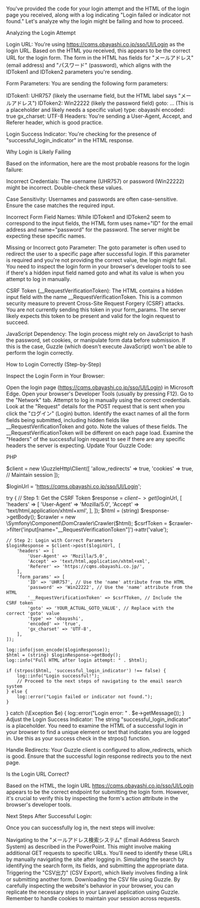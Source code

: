 You've provided the code for your login attempt and the HTML of the login page you received, along with a log indicating "Login failed or indicator not found." Let's analyze why the login might be failing and how to proceed.

Analyzing the Login Attempt

Login URL: You're using https://cqms.obayashi.co.jp/sso/UI/Login as the login URL. Based on the HTML you received, this appears to be the correct URL for the login form. The form in the HTML has fields for "メールアドレス" (email address) and "パスワード" (password), which aligns with the IDToken1 and IDToken2 parameters you're sending.

Form Parameters: You are sending the following form parameters:

IDToken1: UHR757 (likely the username field, but the HTML label says "メールアドレス")
IDToken2: Win22222 (likely the password field)
goto: ... (This is a placeholder and likely needs a specific value)
type: obayashi
encoded: true
gx_charset: UTF-8
Headers: You're sending a User-Agent, Accept, and Referer header, which is good practice.

Login Success Indicator: You're checking for the presence of "successful_login_indicator" in the HTML response.

Why Login is Likely Failing

Based on the information, here are the most probable reasons for the login failure:

Incorrect Credentials: The username (UHR757) or password (Win22222) might be incorrect. Double-check these values.

Case Sensitivity: Usernames and passwords are often case-sensitive. Ensure the case matches the required input.

Incorrect Form Field Names: While IDToken1 and IDToken2 seem to correspond to the input fields, the HTML form uses name="ID" for the email address and name="password" for the password. The server might be expecting these specific names.

Missing or Incorrect goto Parameter: The goto parameter is often used to redirect the user to a specific page after successful login. If this parameter is required and you're not providing the correct value, the login might fail. You need to inspect the login form in your browser's developer tools to see if there's a hidden input field named goto and what its value is when you attempt to log in manually.

CSRF Token (__RequestVerificationToken): The HTML contains a hidden input field with the name __RequestVerificationToken. This is a common security measure to prevent Cross-Site Request Forgery (CSRF) attacks. You are not currently sending this token in your form_params. The server likely expects this token to be present and valid for the login request to succeed.

JavaScript Dependency: The login process might rely on JavaScript to hash the password, set cookies, or manipulate form data before submission. If this is the case, Guzzle (which doesn't execute JavaScript) won't be able to perform the login correctly.

How to Login Correctly (Step-by-Step)

Inspect the Login Form in Your Browser:

Open the login page (https://cqms.obayashi.co.jp/sso/UI/Login) in Microsoft Edge.
Open your browser's Developer Tools (usually by pressing F12).
Go to the "Network" tab.
Attempt to log in manually using the correct credentials.
Look at the "Request" details for the POST request that is sent when you click the "ログイン" (Login) button.
Identify the exact names of all the form fields being submitted, including hidden fields like __RequestVerificationToken and goto.
Note the values of these fields. The __RequestVerificationToken will be different on each page load.
Examine the "Headers" of the successful login request to see if there are any specific headers the server is expecting.
Update Your Guzzle Code:

PHP

$client = new \GuzzleHttp\Client([
    'allow_redirects' => true,
    'cookies' => true, // Maintain session
]);

$loginUrl = 'https://cqms.obayashi.co.jp/sso/UI/Login';

try {
    // Step 1: Get the CSRF Token
    $response = $client->get($loginUrl, [
        'headers' => [
            'User-Agent' => 'Mozilla/5.0',
            'Accept' => 'text/html,application/xhtml+xml',
        ],
    ]);
    $html = (string) $response->getBody();
    $crawler = new \Symfony\Component\DomCrawler\Crawler($html);
    $csrfToken = $crawler->filter('input[name="__RequestVerificationToken"]')->attr('value');

    // Step 2: Login with Correct Parameters
    $loginResponse = $client->post($loginUrl, [
        'headers' => [
            'User-Agent' => 'Mozilla/5.0',
            'Accept' => 'text/html,application/xhtml+xml',
            'Referer' => 'https://cqms.obayashi.co.jp/',
        ],
        'form_params' => [
            'ID' => 'UHR757', // Use the 'name' attribute from the HTML
            'password' => 'Win22222', // Use the 'name' attribute from the HTML
            '__RequestVerificationToken' => $csrfToken, // Include the CSRF token
            'goto' => 'YOUR_ACTUAL_GOTO_VALUE', // Replace with the correct 'goto' value
            'type' => 'obayashi',
            'encoded' => 'true',
            'gx_charset' => 'UTF-8',
        ],
    ]);

    log::info(json_encode($loginResponse));
    $html = (string) $loginResponse->getBody();
    log::info("Full HTML after login attempt: " . $html);

    if (strpos($html, 'successful_login_indicator') !== false) {
        log::info("Login successful!");
        // Proceed to the next steps of navigating to the email search system
    } else {
        log::error("Login failed or indicator not found.");
    }

} catch (\Exception $e) {
    log::error("Login error: " . $e->getMessage());
}
Adjust the Login Success Indicator: The string "successful_login_indicator" is a placeholder. You need to examine the HTML of a successful login in your browser to find a unique element or text that indicates you are logged in. Use this as your success check in the strpos() function.

Handle Redirects: Your Guzzle client is configured to allow_redirects, which is good. Ensure that the successful login response redirects you to the next page.

Is the Login URL Correct?

Based on the HTML, the login URL https://cqms.obayashi.co.jp/sso/UI/Login appears to be the correct endpoint for submitting the login form. However, it's crucial to verify this by inspecting the form's action attribute in the browser's developer tools.

Next Steps After Successful Login:

Once you can successfully log in, the next steps will involve:

Navigating to the "メールアドレス検索システム" (Email Address Search System) as described in the PowerPoint. This might involve making additional GET requests to specific URLs. You'll need to identify these URLs by manually navigating the site after logging in.
Simulating the search by identifying the search form, its fields, and submitting the appropriate data.
Triggering the "CSV出力" (CSV Export), which likely involves finding a link or submitting another form.
Downloading the CSV file using Guzzle.
By carefully inspecting the website's behavior in your browser, you can replicate the necessary steps in your Laravel application using Guzzle. Remember to handle cookies to maintain your session across requests.
